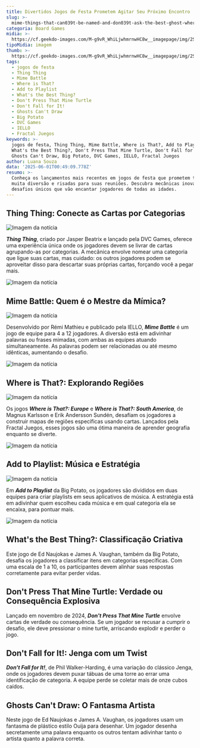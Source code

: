 ```yaml
---
title: Divertidos Jogos de Festa Prometem Agitar Seu Próximo Encontro
slug: >-
  mime-things-that-can039t-be-named-and-don039t-ask-the-best-ghost-where-the-mine-turtle-is
categoria: Board Games
midia: >-
  https://cf.geekdo-images.com/M-g9vR_WhiLjwhmrnwHC8w__imagepage/img/2S4MecA_XdFiK8zMMgUtRuY32GY=/fit-in/900x600/filters:no_upscale():strip_icc()/pic8554052.png
tipoMidia: imagem
thumb: >-
  https://cf.geekdo-images.com/M-g9vR_WhiLjwhmrnwHC8w__imagepage/img/2S4MecA_XdFiK8zMMgUtRuY32GY=/fit-in/900x600/filters:no_upscale():strip_icc()/pic8554052.png
tags:
  - jogos de festa
  - Thing Thing
  - Mime Battle
  - Where is That?
  - Add to Playlist
  - What's the Best Thing?
  - Don't Press That Mine Turtle
  - Don't Fall for It!
  - Ghosts Can't Draw
  - Big Potato
  - DVC Games
  - IELLO
  - Fractal Juegos
keywords: >-
  jogos de festa, Thing Thing, Mime Battle, Where is That?, Add to Playlist,
  What's the Best Thing?, Don't Press That Mine Turtle, Don't Fall for It!,
  Ghosts Can't Draw, Big Potato, DVC Games, IELLO, Fractal Juegos
author: Luana Souza
data: '2025-06-01T00:49:09.778Z'
resumo: >-
  Conheça os lançamentos mais recentes em jogos de festa que prometem trazer
  muita diversão e risadas para suas reuniões. Descubra mecânicas inovadoras e
  desafios únicos que vão encantar jogadores de todas as idades.
---
```


## Thing Thing: Conecte as Cartas por Categorias

![Imagem da notícia](https://cf.geekdo-images.com/QliYoAhv73oXJjecz3JmPQ__imagepage/img/u_I6-EcliFl7B_GfsBVlaw3PCNw=/fit-in/900x600/filters:no_upscale():strip_icc()/pic8868125.jpg)

**_Thing Thing_**, criado por Jasper Beatrix e lançado pela DVC Games, oferece uma experiência única onde os jogadores devem se livrar de cartas agrupando-as por categorias. A mecânica envolve nomear uma categoria que ligue suas cartas, mas cuidado: os outros jogadores podem se aproveitar disso para descartar suas próprias cartas, forçando você a pegar mais.

![Imagem da notícia](https://cf.geekdo-images.com/m9fureNMA4-xXN_ASvEpyA__imagepage/img/PCtgpQb7rN4ccVH0mk0CPUCZ9pw=/fit-in/900x600/filters:no_upscale():strip_icc()/pic8805795.jpg)

## Mime Battle: Quem é o Mestre da Mímica?

![Imagem da notícia](https://cf.geekdo-images.com/SnCmCIXbPnXSWxbRNwf0EQ__imagepage/img/h1uUxIjHvKBxQRAHyShUiTft4To=/fit-in/900x600/filters:no_upscale():strip_icc()/pic8805603.jpg)

Desenvolvido por Rémi Mathieu e publicado pela IELLO, **_Mime Battle_** é um jogo de equipe para 4 a 12 jogadores. A diversão está em adivinhar palavras ou frases mimadas, com ambas as equipes atuando simultaneamente. As palavras podem ser relacionadas ou até mesmo idênticas, aumentando o desafio.

![Imagem da notícia](https://cf.geekdo-images.com/YB89ZVTLbsWEnsfSJEtgYQ__imagepage/img/8WZ401Y5zT4xeDh9Zw92ft5Btpk=/fit-in/900x600/filters:no_upscale():strip_icc()/pic8883364.jpg)

## Where is That?: Explorando Regiões

![Imagem da notícia](https://cf.geekdo-images.com/T5iUq1wK6FIPgaaVI8PYOQ__imagepage/img/xsO5bbIA-guCZ-p6Lq1pCIJEyJQ=/fit-in/900x600/filters:no_upscale():strip_icc()/pic8729449.jpg)

Os jogos **_Where is That?: Europe_** e **_Where is That?: South America_**, de Magnus Karlsson e Erik Andersson Sundén, desafiam os jogadores a construir mapas de regiões específicas usando cartas. Lançados pela Fractal Juegos, esses jogos são uma ótima maneira de aprender geografia enquanto se diverte.

![Imagem da notícia](https://cf.geekdo-images.com/P127kDcr8rFof8xix0Mi3Q__imagepage/img/vahVMy_9MYcMiWm2tPkUikWaN9Y=/fit-in/900x600/filters:no_upscale():strip_icc()/pic8619670.jpg)

## Add to Playlist: Música e Estratégia

![Imagem da notícia](https://cf.geekdo-images.com/5HRE1nCksiW1QB0ceGnpIQ__imagepage/img/M3hsvVklfh8wy2-aQREdLNp-6fU=/fit-in/900x600/filters:no_upscale():strip_icc()/pic8901837.png)

Em **_Add to Playlist_** da Big Potato, os jogadores são divididos em duas equipes para criar playlists em seus aplicativos de música. A estratégia está em adivinhar quem escolheu cada música e em qual categoria ela se encaixa, para pontuar mais.

![Imagem da notícia](https://cf.geekdo-images.com/u4o_95YVUJdQdB0T3sfOIQ__imagepage/img/JVLf9X8aVZWj6_mR4FL90w0njvI=/fit-in/900x600/filters:no_upscale():strip_icc()/pic8399262.jpg)

## What's the Best Thing?: Classificação Criativa

Este jogo de Ed Naujokas e James A. Vaughan, também da Big Potato, desafia os jogadores a classificar itens em categorias específicas. Com uma escala de 1 a 10, os participantes devem alinhar suas respostas corretamente para evitar perder vidas.

## Don't Press That Mine Turtle: Verdade ou Consequência Explosiva

Lançado em novembro de 2024, **_Don't Press That Mine Turtle_** envolve cartas de verdade ou consequência. Se um jogador se recusar a cumprir o desafio, ele deve pressionar o mine turtle, arriscando explodir e perder o jogo.

## Don't Fall for It!: Jenga com um Twist

**_Don't Fall for It!_**, de Phil Walker-Harding, é uma variação do clássico Jenga, onde os jogadores devem puxar tábuas de uma torre ao errar uma identificação de categoria. A equipe perde se coletar mais de onze cubos caídos.

## Ghosts Can't Draw: O Fantasma Artista

Neste jogo de Ed Naujokas e James A. Vaughan, os jogadores usam um fantasma de plástico estilo Ouija para desenhar. Um jogador desenha secretamente uma palavra enquanto os outros tentam adivinhar tanto o artista quanto a palavra correta.

